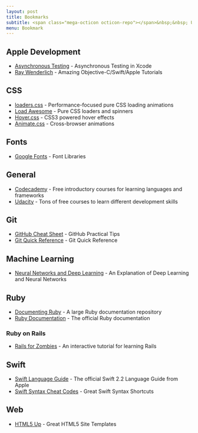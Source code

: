 ```yaml
---
layout: post
title: Bookmarks
subtitle: <span class="mega-octicon octicon-repo"></span>&nbsp;&nbsp; Useful Documentation and Links
menu: Bookmark
---
```


## Apple Development
- [Asynchronous Testing](https://medium.com/swift-programming/asynchronous-testing-e52db1b9b1fb#.a7x0rgqil) - Asynchronous Testing in Xcode
- [Ray Wenderlich](https://www.raywenderlich.com/) - Amazing Objective-C/Swift/Apple Tutorials

## CSS
- [loaders.css](https://connoratherton.com/loaders) - Performance-focused pure CSS loading animations
- [Load Awesome](http://github.danielcardoso.net/load-awesome/animations.html) - Pure CSS loaders and spinners
- [Hover.css](http://ianlunn.github.io/Hover/) - CSS3 powered hover effects
- [Animate.css](https://github.com/daneden/animate.css) - Cross-browser animations

## Fonts
- [Google Fonts](https://www.google.com/fonts) - Font Libraries

## General
- [Codecademy](https://www.codecademy.com/) - Free introductory courses for learning languages and frameworks
- [Udacity](https://www.udacity.com/) - Tons of free courses to learn different development skills

## Git
- [GitHub Cheat Sheet](https://github.com/tiimgreen/github-cheat-sheet) - GitHub Practical Tips
- [Git Quick Reference](http://jonas.nitro.dk/git/quick-reference.html) - Git Quick Reference

## Machine Learning
- [Neural Networks and Deep Learning](http://neuralnetworksanddeeplearning.com) - An Explanation of Deep Learning and Neural Networks

## Ruby
- [Documenting Ruby](http://ruby-doc.org/) - A large Ruby documentation repository
- [Ruby Documentation](http://www.ruby-lang.org/en/documentation/) - The official Ruby documentation

### Ruby on Rails
- [Rails for Zombies](http://railsforzombies.org/) - An interactive tutorial for learning Rails

## Swift
- [Swift Language Guide](https://developer.apple.com/library/ios/documentation/Swift/Conceptual/Swift_Programming_Language/TheBasics.html#//apple_ref/doc/uid/TP40014097-CH5-ID309) - The official Swift 2.2 Language Guide from Apple
- [Swift Syntax Cheat Codes](https://medium.com/swift-programming/swift-syntax-cheat-codes-9ce4ab4bc82e#.bsp6xsywr) - Great Swift Syntax Shortcuts

## Web
- [HTML5 Up](https://html5up.net/) - Great HTML5 Site Templates
